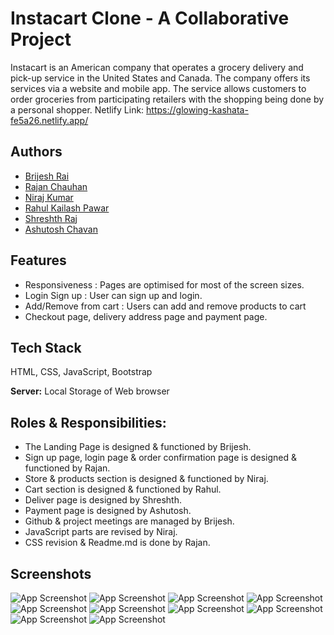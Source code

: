 
# Instacart Clone - A Collaborative Project

Instacart is an American company that operates a grocery delivery and pick-up service in the United States and Canada. The company offers its services via a website and mobile app. The service allows customers to order groceries from participating retailers with the shopping being done by a personal shopper.
Netlify Link: https://glowing-kashata-fe5a26.netlify.app/


## Authors

- [Brijesh Rai](https://github.com/itsme-brijeshrai)
- [Rajan Chauhan](https://github.com/rajanchauhan165)
- [Niraj Kumar](https://github.com/im-niraj) 
- [Rahul Kailash Pawar](https://github.com/Rahul7874)
- [Shreshth Raj](https://github.com/ShreshthRaj)
- [Ashutosh Chavan](https://github.com/AshutoshvChavan)


## Features

- Responsiveness : Pages are optimised for most of the screen sizes.
- Login Sign up : User can sign up and login.
- Add/Remove from cart : Users can add and remove products to cart
- Checkout page, delivery address page and payment page.


## Tech Stack

HTML, CSS, JavaScript, Bootstrap

**Server:** Local Storage of Web browser


## Roles & Responsibilities:
- The Landing Page is designed & functioned by Brijesh.
- Sign up page, login page & order confirmation page is designed & functioned by Rajan.
- Store & products section is designed & functioned by Niraj.
- Cart section is designed & functioned by Rahul.
- Deliver page is designed by Shreshth.
- Payment page is designed by Ashutosh.
- Github & project meetings are managed by Brijesh.
- JavaScript parts are revised by Niraj.
- CSS revision & Readme.md is done by Rajan.
## Screenshots

![App Screenshot](https://i.ibb.co/qMpjx9y/Screenshot-147.png)
![App Screenshot](https://i.ibb.co/LkMpNLP/Screenshot-158.png)
![App Screenshot](https://i.ibb.co/wz0qR1M/Screenshot-159.png)
![App Screenshot](https://i.ibb.co/t8t7v1Y/Screenshot-160.png)
![App Screenshot](https://i.ibb.co/8KtDPcg/Screenshot-151.png)
![App Screenshot](https://i.ibb.co/FHgHgN7/Screenshot-152.png)
![App Screenshot](https://i.ibb.co/0q0dTMy/Screenshot-153.png)
![App Screenshot](https://i.ibb.co/n3YdKFf/Screenshot-154.png)
![App Screenshot](https://i.ibb.co/6nXy0RT/Screenshot-155.png)
![App Screenshot](https://i.ibb.co/fpgkD9m/Screenshot-156.png)
